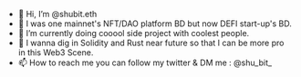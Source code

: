 - 👋 Hi, I’m @shubit.eth
- 👀 I was one mainnet's NFT/DAO platform BD but now DEFI start-up's BD.
- 🌱 I’m currently doing cooool side project with coolest people.
- 💞️ I wanna dig in Solidity and Rust near future so that I can be more pro in this Web3 Scene.
- 📫 How to reach me you can follow my twitter & DM me : @shu_bit_

<!---
Tuddieee/Tuddieee is a ✨ special ✨ repository because its `README.md` (this file) appears on your GitHub profile.
You can click the Preview link to take a look at your changes.
--->
